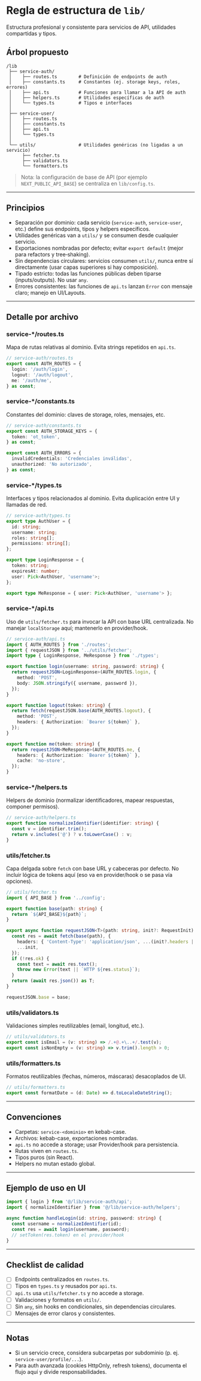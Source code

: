 # Regla de estructura de `lib/`

Estructura profesional y consistente para servicios de API, utilidades compartidas y tipos.

## Árbol propuesto

```
/lib
 ├── service-auth/
 │    ├── routes.ts        # Definición de endpoints de auth
 │    ├── constants.ts     # Constantes (ej. storage keys, roles, errores)
 │    ├── api.ts           # Funciones para llamar a la API de auth
 │    ├── helpers.ts       # Utilidades específicas de auth
 │    └── types.ts         # Tipos e interfaces
 │
 ├── service-user/
 │    ├── routes.ts
 │    ├── constants.ts
 │    ├── api.ts
 │    └── types.ts
 │
 └── utils/                # Utilidades genéricas (no ligadas a un servicio)
      ├── fetcher.ts
      ├── validators.ts
      └── formatters.ts
```

> Nota: la configuración de base de API (por ejemplo `NEXT_PUBLIC_API_BASE`) se centraliza en `lib/config.ts`.

---

## Principios

- Separación por dominio: cada servicio (`service-auth`, `service-user`, etc.) define sus endpoints, tipos y helpers específicos.
- Utilidades genéricas van a `utils/` y se consumen desde cualquier servicio.
- Exportaciones nombradas por defecto; evitar `export default` (mejor para refactors y tree‑shaking).
- Sin dependencias circulares: servicios consumen `utils/`, nunca entre sí directamente (usar capas superiores si hay composición).
- Tipado estricto: todas las funciones públicas deben tiparse (inputs/outputs). No usar `any`.
- Errores consistentes: las funciones de `api.ts` lanzan `Error` con mensaje claro; manejo en UI/Layouts.

---

## Detalle por archivo

### service-*/routes.ts
Mapa de rutas relativas al dominio. Evita strings repetidos en `api.ts`.

```ts
// service-auth/routes.ts
export const AUTH_ROUTES = {
  login: '/auth/login',
  logout: '/auth/logout',
  me: '/auth/me',
} as const;
```

### service-*/constants.ts
Constantes del dominio: claves de storage, roles, mensajes, etc.

```ts
// service-auth/constants.ts
export const AUTH_STORAGE_KEYS = {
  token: 'ot_token',
} as const;

export const AUTH_ERRORS = {
  invalidCredentials: 'Credenciales inválidas',
  unauthorized: 'No autorizado',
} as const;
```

### service-*/types.ts
Interfaces y tipos relacionados al dominio. Evita duplicación entre UI y llamadas de red.

```ts
// service-auth/types.ts
export type AuthUser = {
  id: string;
  username: string;
  roles: string[];
  permissions: string[];
};

export type LoginResponse = {
  token: string;
  expiresAt: number;
  user: Pick<AuthUser, 'username'>;
};

export type MeResponse = { user: Pick<AuthUser, 'username'> };
```

### service-*/api.ts
Uso de `utils/fetcher.ts` para invocar la API con base URL centralizada. No manejar `localStorage` aquí; mantenerlo en provider/hook.

```ts
// service-auth/api.ts
import { AUTH_ROUTES } from './routes';
import { requestJSON } from '../utils/fetcher';
import type { LoginResponse, MeResponse } from './types';

export function login(username: string, password: string) {
  return requestJSON<LoginResponse>(AUTH_ROUTES.login, {
    method: 'POST',
    body: JSON.stringify({ username, password }),
  });
}

export function logout(token: string) {
  return fetch(requestJSON.base(AUTH_ROUTES.logout), {
    method: 'POST',
    headers: { Authorization: `Bearer ${token}` },
  });
}

export function me(token: string) {
  return requestJSON<MeResponse>(AUTH_ROUTES.me, {
    headers: { Authorization: `Bearer ${token}` },
    cache: 'no-store',
  });
}
```

### service-*/helpers.ts
Helpers de dominio (normalizar identificadores, mapear respuestas, componer permisos).

```ts
// service-auth/helpers.ts
export function normalizeIdentifier(identifier: string) {
  const v = identifier.trim();
  return v.includes('@') ? v.toLowerCase() : v;
}
```

### utils/fetcher.ts
Capa delgada sobre `fetch` con base URL y cabeceras por defecto. No incluir lógica de tokens aquí (eso va en provider/hook o se pasa vía opciones).

```ts
// utils/fetcher.ts
import { API_BASE } from '../config';

export function base(path: string) {
  return `${API_BASE}${path}`;
}

export async function requestJSON<T>(path: string, init?: RequestInit): Promise<T> {
  const res = await fetch(base(path), {
    headers: { 'Content-Type': 'application/json', ...(init?.headers || {}) },
    ...init,
  });
  if (!res.ok) {
    const text = await res.text();
    throw new Error(text || `HTTP ${res.status}`);
  }
  return (await res.json()) as T;
}

requestJSON.base = base;
```

### utils/validators.ts
Validaciones simples reutilizables (email, longitud, etc.).

```ts
// utils/validators.ts
export const isEmail = (v: string) => /.+@.+\..+/.test(v);
export const isNonEmpty = (v: string) => v.trim().length > 0;
```

### utils/formatters.ts
Formatos reutilizables (fechas, números, máscaras) desacoplados de UI.

```ts
// utils/formatters.ts
export const formatDate = (d: Date) => d.toLocaleDateString();
```

---

## Convenciones

- Carpetas: `service-<dominio>` en kebab-case.
- Archivos: kebab-case, exportaciones nombradas.
- `api.ts` no accede a storage; usar Provider/hook para persistencia.
- Rutas viven en `routes.ts`.
- Tipos puros (sin React).
- Helpers no mutan estado global.

---

## Ejemplo de uso en UI

```ts
import { login } from '@/lib/service-auth/api';
import { normalizeIdentifier } from '@/lib/service-auth/helpers';

async function handleLogin(id: string, password: string) {
  const username = normalizeIdentifier(id);
  const res = await login(username, password);
  // setToken(res.token) en el provider/hook
}
```

---

## Checklist de calidad

- [ ] Endpoints centralizados en `routes.ts`.
- [ ] Tipos en `types.ts` y reusados por `api.ts`.
- [ ] `api.ts` usa `utils/fetcher.ts` y no accede a storage.
- [ ] Validaciones y formatos en `utils/`.
- [ ] Sin `any`, sin hooks en condicionales, sin dependencias circulares.
- [ ] Mensajes de error claros y consistentes.

---

## Notas

- Si un servicio crece, considera subcarpetas por subdominio (p. ej. `service-user/profile/...`).
- Para auth avanzada (cookies HttpOnly, refresh tokens), documenta el flujo aquí y divide responsabilidades.
